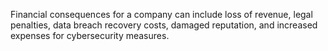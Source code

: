Financial consequences for a company can include loss of revenue, legal penalties, data breach recovery costs, damaged reputation, and increased expenses for cybersecurity measures.